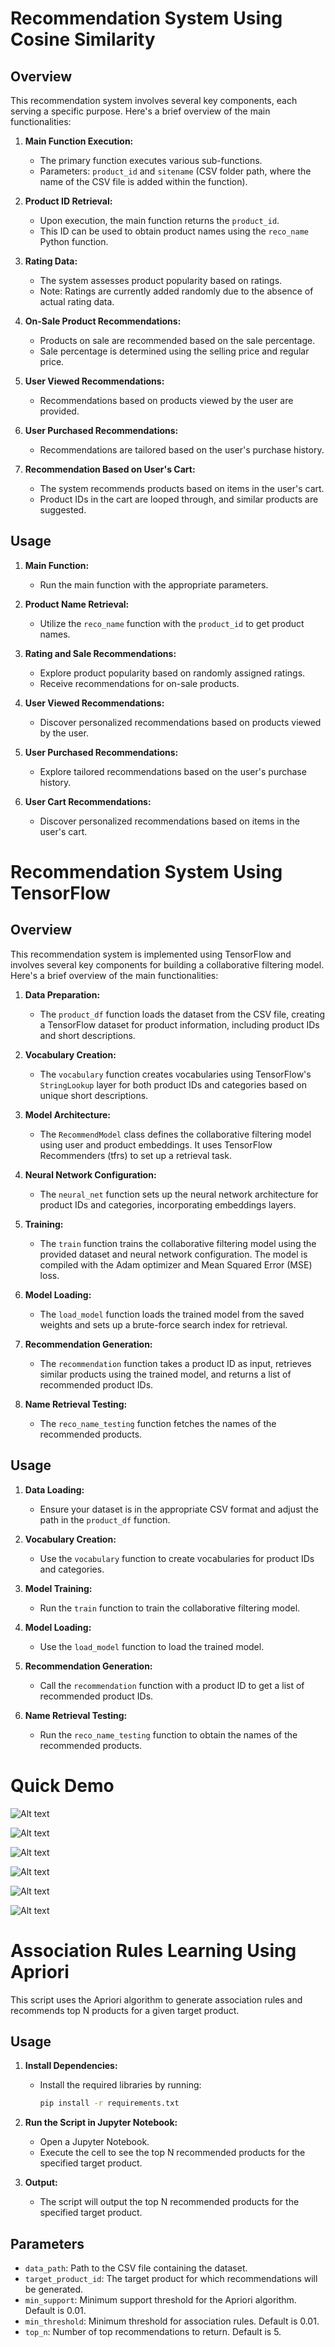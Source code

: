 # Recommendation System Using Cosine Similarity

## Overview

This recommendation system involves several key components, each serving a specific purpose. Here's a brief overview of the main functionalities:

1. **Main Function Execution:**
   - The primary function executes various sub-functions.
   - Parameters: `product_id` and `sitename` (CSV folder path, where the name of the CSV file is added within the function).

2. **Product ID Retrieval:**
   - Upon execution, the main function returns the `product_id`.
   - This ID can be used to obtain product names using the `reco_name` Python function.

3. **Rating Data:**
   - The system assesses product popularity based on ratings.
   - Note: Ratings are currently added randomly due to the absence of actual rating data.

4. **On-Sale Product Recommendations:**
   - Products on sale are recommended based on the sale percentage.
   - Sale percentage is determined using the selling price and regular price.

5. **User Viewed Recommendations:**
   - Recommendations based on products viewed by the user are provided.

6. **User Purchased Recommendations:**
   - Recommendations are tailored based on the user's purchase history.

7. **Recommendation Based on User's Cart:**
   - The system recommends products based on items in the user's cart.
   - Product IDs in the cart are looped through, and similar products are suggested.


## Usage

1. **Main Function:**
   - Run the main function with the appropriate parameters.

2. **Product Name Retrieval:**
   - Utilize the `reco_name` function with the `product_id` to get product names.

3. **Rating and Sale Recommendations:**
   - Explore product popularity based on randomly assigned ratings.
   - Receive recommendations for on-sale products.

4. **User Viewed Recommendations:**
   - Discover personalized recommendations based on products viewed by the user.

5. **User Purchased Recommendations:**
   - Explore tailored recommendations based on the user's purchase history.

6. **User Cart Recommendations:**
   - Discover personalized recommendations based on items in the user's cart.
   
# Recommendation System Using TensorFlow

## Overview

This recommendation system is implemented using TensorFlow and involves several key components for building a collaborative filtering model. Here's a brief overview of the main functionalities:

1. **Data Preparation:**
   - The `product_df` function loads the dataset from the CSV file, creating a TensorFlow dataset for product information, including product IDs and short descriptions.

2. **Vocabulary Creation:**
   - The `vocabulary` function creates vocabularies using TensorFlow's `StringLookup` layer for both product IDs and categories based on unique short descriptions.

3. **Model Architecture:**
   - The `RecommendModel` class defines the collaborative filtering model using user and product embeddings. It uses TensorFlow Recommenders (tfrs) to set up a retrieval task.

4. **Neural Network Configuration:**
   - The `neural_net` function sets up the neural network architecture for product IDs and categories, incorporating embeddings layers.

5. **Training:**
   - The `train` function trains the collaborative filtering model using the provided dataset and neural network configuration. The model is compiled with the Adam optimizer and Mean Squared Error (MSE) loss.

6. **Model Loading:**
   - The `load_model` function loads the trained model from the saved weights and sets up a brute-force search index for retrieval.

7. **Recommendation Generation:**
   - The `recommendation` function takes a product ID as input, retrieves similar products using the trained model, and returns a list of recommended product IDs.

8. **Name Retrieval Testing:**
   - The `reco_name_testing` function fetches the names of the recommended products.

## Usage

1. **Data Loading:**
   - Ensure your dataset is in the appropriate CSV format and adjust the path in the `product_df` function.

2. **Vocabulary Creation:**
   - Use the `vocabulary` function to create vocabularies for product IDs and categories.

3. **Model Training:**
   - Run the `train` function to train the collaborative filtering model.

4. **Model Loading:**
   - Use the `load_model` function to load the trained model.

5. **Recommendation Generation:**
   - Call the `recommendation` function with a product ID to get a list of recommended product IDs.

6. **Name Retrieval Testing:**
   - Run the `reco_name_testing` function to obtain the names of the recommended products.

# Quick Demo

![Alt text](asset/apriori.gif "Optional title")

![Alt text](asset/Popular-Product.gif "Optional title")

![Alt text](asset/Product-Similarity.gif "Optional title")

![Alt text](asset/Reco-UsersCart.gif "Optional title")

![Alt text](asset/Reco-UsersPurchase.gif "Optional title")

![Alt text](asset/Reco-UsersView.gif "Optional title")


# Association Rules Learning Using Apriori

This script uses the Apriori algorithm to generate association rules and recommends top N products for a given target product.

## Usage

1. **Install Dependencies:**
   - Install the required libraries by running:
     ```bash
     pip install -r requirements.txt
     ```

2. **Run the Script in Jupyter Notebook:**
   - Open a Jupyter Notebook.
   - Execute the cell to see the top N recommended products for the specified target product.


3. **Output:**
   - The script will output the top N recommended products for the specified target product.

## Parameters

- `data_path`: Path to the CSV file containing the dataset.
- `target_product_id`: The target product for which recommendations will be generated.
- `min_support`: Minimum support threshold for the Apriori algorithm. Default is 0.01.
- `min_threshold`: Minimum threshold for association rules. Default is 0.01.
- `top_n`: Number of top recommendations to return. Default is 5.

